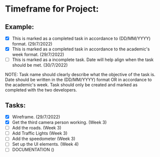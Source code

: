 # Timeframe for Project:

## Example:
- [X] This is marked as a completed task in accordance to (DD/MM/YYYY) format. (29/7/2022)
- [X] This is marked as a completed task in accordance to the academic's week format. (29/7/2022)
- [ ] This is marked as a incomplete task. Date will help align when the task should be met. (30/7/2022)

NOTE: Task name should clearly describe what the objective of the task is. Date should be written in the (DD/MM/YYYY) format OR in accordance to the academic's week. Task should only be created and marked as completed with the two developers.

## Tasks:
- [X] Wireframe. (29/7/2022)
- [X] Get the third camera person working. (Week 3)
- [ ] Add the roads. (Week 3)
- [ ] Add Traffic Lights (Week 3)
- [ ] Add the speedometer (Week 3)
- [ ] Set up the UI elements. (Week 4)
- [ ] DOCUMENTATION ()

